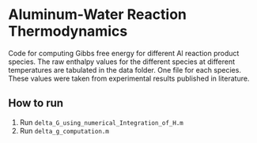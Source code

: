 Aluminum-Water Reaction Thermodynamics
======================================

Code for computing Gibbs free energy for different Al reaction product species.
The raw enthalpy values for the different species at different temperatures are
tabulated in the data folder. One file for each species. These values were taken
from experimental results published in literature.

How to run
----------

  1. Run `delta_G_using_numerical_Integration_of_H.m`
  2. Run `delta_g_computation.m`

